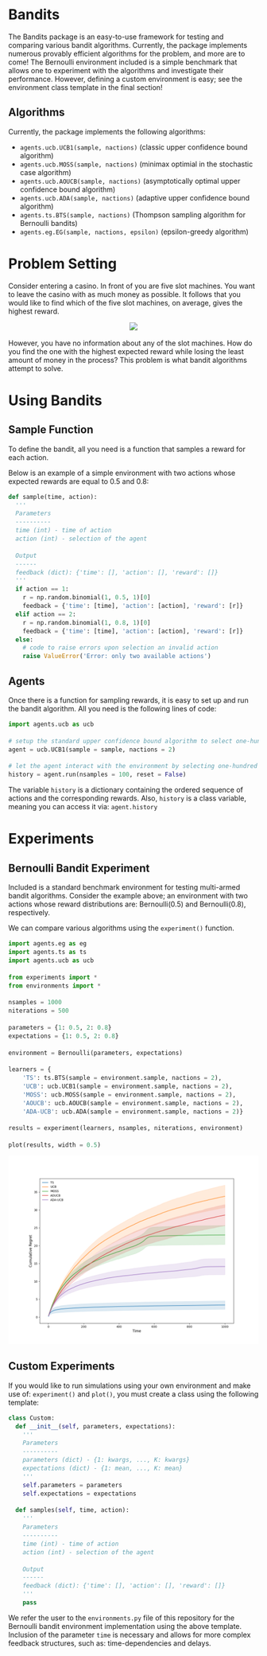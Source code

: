 # Bandits
The Bandits package is an easy-to-use framework for testing and comparing various bandit algorithms. Currently, the package implements numerous provably efficient algorithms for the problem, and more are to come! The Bernoulli environment included is a simple benchmark that allows one to experiment with the algorithms and investigate their performance. However, defining a custom environment is easy; see the environment class template in the final section!

## Algorithms
Currently, the package implements the following algorithms:
* ```agents.ucb.UCB1(sample, nactions)``` (classic upper confidence bound algorithm)
* ```agents.ucb.MOSS(sample, nactions)``` (minimax optimial in the stochastic case algorithm) 
* ```agents.ucb.AOUCB(sample, nactions)``` (asymptotically optimal upper confidence bound algorithm)
* ```agents.ucb.ADA(sample, nactions)``` (adaptive upper confidence bound algorithm)
* ```agents.ts.BTS(sample, nactions)``` (Thompson sampling algorithm for Bernoulli bandits)
* ```agents.eg.EG(sample, nactions, epsilon)``` (epsilon-greedy algorithm)


# Problem Setting
Consider entering a casino. In front of you are five slot machines. You want to leave the casino with as much money as possible. It follows that you would like to find which of the five slot machines, on average, gives the highest reward.

<p align="center">
  <img src="https://cdn.analyticsvidhya.com/wp-content/uploads/2018/09/im_210.png" />
</p>

However, you have no information about any of the slot machines. How do you find the one with the highest expected reward while losing the least amount of money in the process? This problem is what bandit algorithms attempt to solve. 

# Using Bandits
## Sample Function
To define the bandit, all you need is a function that samples a reward for each action. 

Below is an example of a simple environment with two actions whose expected rewards are equal to 0.5 and 0.8:

```python
def sample(time, action): 
  '''
  Parameters
  ----------
  time (int) - time of action
  action (int) - selection of the agent
  
  Output
  ------
  feedback (dict): {'time': [], 'action': [], 'reward': []}
  '''
  if action == 1: 
    r = np.random.binomial(1, 0.5, 1)[0]
    feedback = {'time': [time], 'action': [action], 'reward': [r]}
  elif action == 2: 
    r = np.random.binomial(1, 0.8, 1)[0]
    feedback = {'time': [time], 'action': [action], 'reward': [r]}
  else: 
    # code to raise errors upon selection an invalid action
    raise ValueError('Error: only two available actions')
```

## Agents
Once there is a function for sampling rewards, it is easy to set up and run the bandit algorithm. All you need is the following lines of code:
```python
import agents.ucb as ucb

# setup the standard upper confidence bound algorithm to select one-hundred actions
agent = ucb.UCB1(sample = sample, nactions = 2)

# let the agent interact with the environment by selecting one-hundred actions
history = agent.run(nsamples = 100, reset = False)
```
The variable ```history``` is a dictionary containing the ordered sequence of actions and the corresponding rewards. Also, ```history``` is a class variable, meaning you can access it via: ```agent.history```

# Experiments

## Bernoulli Bandit Experiment
Included is a standard benchmark environment for testing multi-armed bandit algorithms. Consider the example above; an environment with two actions whose reward distributions are: Bernoulli(0.5) and Bernoulli(0.8), respectively. 

We can compare various algorithms using the ```experiment()``` function.
```python
import agents.eg as eg
import agents.ts as ts
import agents.ucb as ucb

from experiments import *
from environments import *

nsamples = 1000
niterations = 500

parameters = {1: 0.5, 2: 0.8}
expectations = {1: 0.5, 2: 0.8}

environment = Bernoulli(parameters, expectations)

learners = {
    'TS': ts.BTS(sample = environment.sample, nactions = 2),
    'UCB': ucb.UCB1(sample = environment.sample, nactions = 2),
    'MOSS': ucb.MOSS(sample = environment.sample, nactions = 2),
    'AOUCB': ucb.AOUCB(sample = environment.sample, nactions = 2), 
    'ADA-UCB': ucb.ADA(sample = environment.sample, nactions = 2)}

results = experiment(learners, nsamples, niterations, environment)

plot(results, width = 0.5)

```

<p align="center">
  <img src="images/experiment.png" />
</p>


## Custom Experiments
If you would like to run simulations using your own environment and make use of: ```experiment()```  and ```plot()```, you must create a class using the following template:

```python
class Custom:
  def __init__(self, parameters, expectations): 
    '''
    Parameters
    ----------
    parameters (dict) - {1: kwargs, ..., K: kwargs}
    expectations (dict) - {1: mean, ..., K: mean}
    '''
    self.parameters = parameters
    self.expectations = expectations
    
  def samples(self, time, action): 
    '''
    Parameters
    ----------
    time (int) - time of action
    action (int) - selection of the agent
    
    Output
    ------
    feedback (dict): {'time': [], 'action': [], 'reward': []}
    '''
    pass
```
We refer the user to the ```environments.py``` file of this repository for the Bernoulli bandit environment implementation using the above template. Inclusion of the parameter ```time``` is necessary and allows for more complex feedback structures, such as: time-dependencies and delays. 


